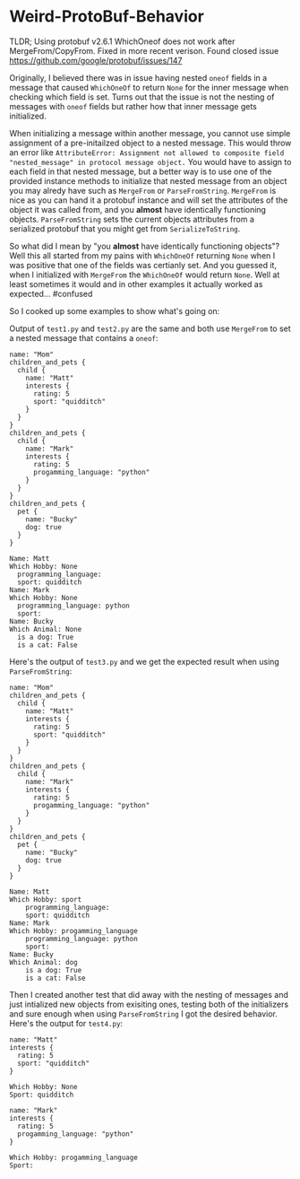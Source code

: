 # Weird-ProtoBuf-Behavior

TLDR; Using protobuf v2.6.1 WhichOneof does not work after MergeFrom/CopyFrom. Fixed in more recent verison. Found closed issue https://github.com/google/protobuf/issues/147

Originally, I believed there was in issue having nested `oneof` fields in a message that caused `WhichOneOf` to return `None` for the inner message when checking which field is set. Turns out that the issue is not the nesting of messages with `oneof` fields but rather how that inner message gets initialized. 

When initializing a message within another message, you cannot use simple assignment of a pre-initailzed object to a nested message. This would throw an error like `AttributeError: Assignment not allowed to composite field "nested_message" in protocol message object.` You would have to assign to each field in that nested message, but a better way is to use one of the provided instance methods to initialize that nested message from an object you may alredy have such as `MergeFrom` or `ParseFromString`. `MergeFrom` is nice as you can hand it a protobuf instance and will set the attributes of the object it was called from, and you **almost** have identically functioning objects. `ParseFromString` sets the current objects attributes from a serialized protobuf that you might get from `SerializeToString`.

So what did I mean by "you **almost** have identically functioning objects"? Well this all started from my pains with `WhichOneOf` returning `None` when I was positive that one of the fields was certianly set. And you guessed it, when I initialized with `MergeFrom` the `WhichOneOf` would return `None`. Well at least sometimes it would and in other examples it actually worked as expected... #confused

So I cooked up some examples to show what's going on:

Output of `test1.py` and `test2.py` are the same and both use `MergeFrom` to set a nested message that contains a `oneof`:
```
name: "Mom"
children_and_pets {
  child {
    name: "Matt"
    interests {
      rating: 5
      sport: "quidditch"
    }
  }
}
children_and_pets {
  child {
    name: "Mark"
    interests {
      rating: 5
      progamming_language: "python"
    }
  }
}
children_and_pets {
  pet {
    name: "Bucky"
    dog: true
  }
}

Name: Matt 
Which Hobby: None
  programming_language: 
  sport: quidditch
Name: Mark 
Which Hobby: None
  programming_language: python
  sport: 
Name: Bucky 
Which Animal: None
  is a dog: True
  is a cat: False
```

Here's the output of `test3.py` and we get the expected result when using `ParseFromString`:
```
name: "Mom"
children_and_pets {
  child {
    name: "Matt"
    interests {
      rating: 5
      sport: "quidditch"
    }
  }
}
children_and_pets {
  child {
    name: "Mark"
    interests {
      rating: 5
      progamming_language: "python"
    }
  }
}
children_and_pets {
  pet {
    name: "Bucky"
    dog: true
  }
}

Name: Matt 
Which Hobby: sport
	programming_language: 
	sport: quidditch
Name: Mark 
Which Hobby: progamming_language
	programming_language: python
	sport: 
Name: Bucky 
Which Animal: dog
	is a dog: True
	is a cat: False
```

Then I created another test that did away with the nesting of messages and just intialized new objects from exisiting ones, testing both of the initializers and sure enough when using `ParseFromString` I got the desired behavior. Here's the output for `test4.py`: 
```
name: "Matt"
interests {
  rating: 5
  sport: "quidditch"
}

Which Hobby: None
Sport: quidditch

name: "Mark"
interests {
  rating: 5
  progamming_language: "python"
}

Which Hobby: progamming_language
Sport: 
```
